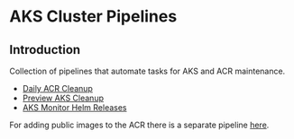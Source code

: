 # AKS Cluster Pipelines

## Introduction 
Collection of pipelines that automate tasks for AKS and ACR maintenance.

- [Daily ACR Cleanup](builds/acr-cleanup)
- [Preview AKS Cleanup](builds/aks-cleanup)
- [AKS Monitor Helm Releases](builds/aks-monitor)

For adding public images to the ACR there is a separate pipeline [here](https://github.com/hmcts/cnp-docker-image-base).